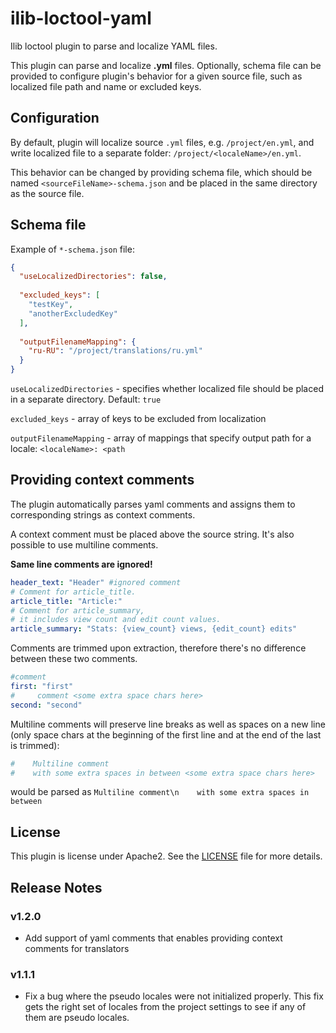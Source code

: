 # ilib-loctool-yaml

Ilib loctool plugin to parse and localize YAML files.

This plugin can parse and localize **.yml** files. Optionally,
schema file can be provided to configure plugin's behavior
for a given source file, such as localized file path
and name or excluded keys.

## Configuration

By default, plugin will localize source `.yml` files,
e.g. `/project/en.yml`,  and write localized file
to a separate folder: `/project/<localeName>/en.yml`.

This behavior can be changed by providing schema file, which should
be named `<sourceFileName>-schema.json` and be placed in the same
directory as the source file.

## Schema file

Example of `*-schema.json` file:
```json
{
  "useLocalizedDirectories": false,
  
  "excluded_keys": [
    "testKey",
    "anotherExcludedKey"
  ],
  
  "outputFilenameMapping": {
    "ru-RU": "/project/translations/ru.yml"
  }
}
```

`useLocalizedDirectories` - specifies whether localized file should
be placed in a separate directory. Default: `true`

`excluded_keys` - array of keys to be excluded from localization

`outputFilenameMapping` - array of mappings that
specify output path for a locale: `<localeName>: <path`

## Providing context comments

The plugin automatically parses yaml comments and assigns them
to corresponding strings as context comments.

A context comment must be placed above the source string.
It's also possible to use multiline comments.

**Same line comments are ignored!**

```yaml
header_text: "Header" #ignored comment
# Comment for article_title.
article_title: "Article:"
# Comment for article_summary,
# it includes view count and edit count values.
article_summary: "Stats: {view_count} views, {edit_count} edits"
```

Comments are trimmed upon extraction, therefore there's no
difference between these two comments.
```yaml
#comment
first: "first"
#     comment <some extra space chars here>
second: "second"
```

Multiline comments will preserve line breaks as well as spaces
on a new line (only space chars at the beginning of the
first line and at the end of the last is trimmed):

```yaml
#    Multiline comment
#    with some extra spaces in between <some extra space chars here>
```
would be parsed as
`Multiline comment\n    with some extra spaces in between`

## License

This plugin is license under Apache2. See the [LICENSE](./LICENSE)
file for more details.

## Release Notes

### v1.2.0
- Add support of yaml comments that enables providing context
comments for translators

### v1.1.1

- Fix a bug where the pseudo locales were not initialized properly.
  This fix gets the right set of locales from the project settings to
  see if any of them are pseudo locales.


